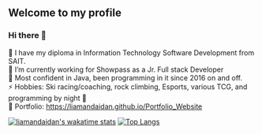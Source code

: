 ## Welcome to my profile 
### Hi there 👋   
🏫 I have my diploma in Information Technology Software Development from SAIT.  
🔭 I’m currently working for Showpass as a Jr. Full stack Developer  
💬 Most confident in Java, been programming in it since 2016 on and off.    
⚡ Hobbies: Ski racing/coaching, rock climbing, Esports, various TCG, and programming by night 🦉    
🥇 Portfolio: https://liamandaidan.github.io/Portfolio_Website  
  

[![liamandaidan's wakatime stats](https://github-readme-stats.vercel.app/api/wakatime?username=liamandaidan&langs_count=6&theme=radical)](https://github.com/anuraghazra/github-readme-stats)
[![Top Langs](https://github-readme-stats.vercel.app/api/top-langs/?username=liamandaidan&layout=compact&langs_count=6&theme=radical&hide=html)](https://github.com/liamandaidan/github-readme-stats)  
